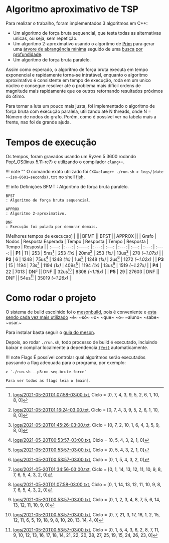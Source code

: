 
[//]: # (Renderizado com https://github.com/qjebbs/vscode-markdown-extended)

# Algoritmo aproximativo de TSP

Para realizar o trabalho, foram implementados 3 algoritmos em C++:
- Um algoritmo de força bruta sequencial, que testa todas as alternativas unicas, ou seja, sem repetição.
- Um algoritmo 2-aproximativo usando o algoritmo de [Prim] para gerar uma [árvore de abrangência mínima] seguido de uma [busca por profundidade].
- Um algoritmo de força bruta paralelo.

Assim como esperado, o algoritmo de força bruta executa em tempo exponencial e rapidamente torna-se intratável, enquanto o algoritmo aproximativo é consistente em tempo de execução, roda em um unico núcleo e consegue resolver até o problema mais difícil ordens de magnitude mais rapidamente que os outros retornando resultados próximos do ótimo.

Para tornar a luta um pouco mais justa, foi implementado o algoritmo de força bruta com execução paralela, utilizando até N threads, onde N = Número de nodos do grafo. Porém, como é possível ver na tabela mais a frente, nao foi de grande ajuda.

# Tempos de execução

Os tempos, foram gravados usando um Ryzen 5 3600 rodando Pop!_OS(linux 5.11-rc7) e utilizando o compilador `clang++`.

!!! note ""
    O comando exato utilizado foi `CXX=clang++ ./run.sh > logs/(date --iso-8601=seconds).txt` no shell [fish].

!!! info Definições
    BFMT
    : Algoritmo de força bruta paralelo.

    BFST
    : Algoritmo de força bruta sequencial.

    APPROX
    : Algoritmo 2-aproximativo.

    DNF
    : Execução foi pulada por demorar demais.

[Melhores tempos de execucao]
|                                  ||| BFMT                       || BFST                       || APPROX                          ||
| Grafo  | Nodos | Resposta Esperada |     Tempo     |  Resposta   |     Tempo     |  Resposta   |     Tempo     |     Resposta     |
| :----: | :---: |      :-----:      |     :---:     |    :---:    |     :---:     |    :---:    |     :---:     |      :----:      |
| **P1** |  11   | 253               |  5ms[^p1bfmt] |  253 *(1x)* | 20ms[^p1bfst] |  253 *(1x)* | 13us[^p1appr] |   270 *(~1.07x)* |
| **P2** |   6   | 1248              | 75us[^p2bfmt] | 1248 *(1x)* |  1us[^p2bfst] | 1248 *(1x)* |  2us[^p2appr] |  1272 *(~1.02x)* |
| **P3** |  15   | 1194              |  73s[^p3bfmt] | 1194 *(1x)* | 409s[^p3bfst] | 1194 *(1x)* | 13us[^p3appr] |  1519 *(~1.27x)* |
| **P4** |  22   | 7013              | DNF                        || DNF                        || 32us[^p4appr] |  8308 *(~1.18x)* |
| **P5** |  29   | 27603             | DNF                        || DNF                        || 54us[^p5appr] | 35019 *(~1.26x)* |

[^p1bfmt]: [logs/2021-05-20T01:07:58-03:00.txt](logs/2021-05-20T01:07:58-03:00.txt), Ciclo = [0, 7, 4, 3, 9, 5, 2, 6, 1, 10, 8, 0]
[^p1bfst]: [logs/2021-05-20T01:16:24-03:00.txt](logs/2021-05-20T01:16:24-03:00.txt), Ciclo = [0, 7, 4, 3, 9, 5, 2, 6, 1, 10, 8, 0]
[^p1appr]: [logs/2021-05-20T01:45:26-03:00.txt](logs/2021-05-20T01:45:26-03:00.txt), Ciclo = [0, 7, 2, 10, 1, 6, 4, 3, 5, 9, 8, 0]
[^p2bfmt]: [logs/2021-05-20T00:53:57-03:00.txt](logs/2021-05-20T00:53:57-03:00.txt), Ciclo = [0, 5, 4, 3, 2, 1, 0]
[^p2bfst]: [logs/2021-05-20T00:53:57-03:00.txt](logs/2021-05-20T00:53:57-03:00.txt), Ciclo = [0, 5, 4, 3, 2, 1, 0]
[^p2appr]: [logs/2021-05-20T00:53:57-03:00.txt](logs/2021-05-20T00:53:57-03:00.txt), Ciclo = [0, 1, 5, 4, 3, 2, 0]
[^p3bfmt]: [logs/2021-05-20T01:34:56-03:00.txt](logs/2021-05-20T01:34:56-03:00.txt), Ciclo = [0, 1, 14, 13, 12, 11, 10, 9, 8, 7, 6, 5, 4, 3, 2, 0]
[^p3bfst]: [logs/2021-05-20T01:07:58-03:00.txt](logs/2021-05-20T01:07:58-03:00.txt), Ciclo = [0, 1, 14, 13, 12, 11, 10, 9, 8, 7, 6, 5, 4, 3, 2, 0]
[^p3appr]: [logs/2021-05-20T00:53:57-03:00.txt](logs/2021-05-20T00:53:57-03:00.txt), Ciclo = [0, 1, 2, 3, 4, 8, 7, 5, 6, 14, 13, 12, 11, 10, 9, 0]
[^p4appr]: [logs/2021-05-20T00:53:57-03:00.txt](logs/2021-05-20T00:53:57-03:00.txt), Ciclo = [0, 7, 21, 3, 17, 16, 1, 2, 15, 12, 11, 6, 5, 19, 18, 9, 8, 10, 20, 13, 14, 4, 0]
[^p5appr]: [logs/2021-05-20T00:53:57-03:00.txt](logs/2021-05-20T00:53:57-03:00.txt), Ciclo = [0, 1, 5, 4, 3, 6, 2, 8, 7, 11, 9, 10, 12, 13, 16, 17, 18, 14, 21, 22, 20, 28, 27, 25, 19, 15, 24, 26, 23, 0]

# Como rodar o projeto

O sistema de build escolhido foi o [mesonbuild], pois é conveniente e [esta sendo cada vez mais utilizado](https://mesonbuild.com/Users.html) ~é~ ~só~ ~o~ ~que~ ~o~ ~aluno~ ~sabe~ ~usar.~

Para instalar basta seguir o [guia do meson].

Depois, ao rodar `./run.sh`, todo processo de build é executado, incluindo baixar e compilar localmente a dependencia [`{fmt}`][fmt] automaticamente.

!!! note Flags
    É possível controlar qual algoritmos serão executados passando a flag adequada para o programa, por exemplo:

    > `./run.sh --p3:no-seq-brute-force`

    Para ver todos as flags leia o [main].

[Prim]: https://pt.wikipedia.org/wiki/Algoritmo_de_Prim
[árvore de abrangência mínima]: https://pt.wikipedia.org/wiki/%C3%81rvore_de_extens%C3%A3o_m%C3%ADnima
[busca por profundidade]: https://pt.wikipedia.org/wiki/Busca_em_profundidade
[fish]: https://fishshell.com/
[mesonbuild]: https://mesonbuild.com/
[guia do meson]: https://mesonbuild.com/Quick-guide.html
[fmt]: https://github.com/fmtlib/fmt
[main]: src/main.cpp
